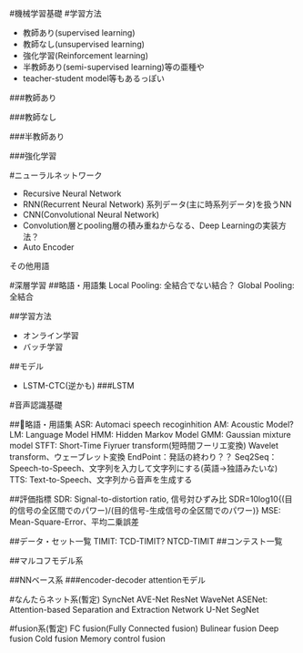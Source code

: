#機械学習基礎
#学習方法
* 教師あり(supervised learning)
* 教師なし(unsupervised learning)
* 強化学習(Reinforcement learning)
* 半教師あり(semi-supervised learning)等の亜種や
* teacher-student model等もあるっぽい

###教師あり

###教師なし

###半教師あり

###強化学習

<!-- 機械学習基礎ここまで -->



#ニューラルネットワーク

* Recursive Neural Network
* RNN(Recurrent Neural Network)
 系列データ(主に時系列データ)を扱うNN
* CNN(Convolutional Neural Network)
* Convolution層とpooling層の積み重ねからなる、Deep Learningの実装方法？
* Auto Encoder

その他用語
<!-- ニューラルネットワークここまで -->
#深層学習
##略語・用語集
Local Pooling: 全結合でない結合？
Global Pooling: 全結合


##学習方法
* オンライン学習
* バッチ学習


##モデル
* LSTM-CTC(逆かも)
###LSTM
<!-- 深層学習ここまで -->
#音声認識基礎

##略語・用語集
ASR: Automaci speech recoginhition
AM: Acoustic Model?
LM: Language Model
HMM: Hidden Markov Model
GMM: Gaussian mixture model
STFT: Short-Time Fiyruer transform(短時間フーリエ変換)
Wavelet transform、ウェーブレット変換
EndPoint：発話の終わり？？
Seq2Seq：Speech-to-Speech、文字列を入力して文字列にする(英語→独語みたいな)
TTS: Text-to-Speech、文字列から音声を生成する

##評価指標
SDR: Signal-to-distortion ratio, 信号対ひずみ比
SDR=10log10{(目的信号の全区間でのパワー)/(目的信号-生成信号の全区間でのパワー)}
MSE: Mean-Square-Error、平均二乗誤差

##データ・セット一覧
TIMIT: 
TCD-TIMIT?
NTCD-TIMIT
##コンテスト一覧


##マルコフモデル系


##NNベース系
###encoder-decoder attentionモデル
<!-- 音声処理基礎ここまで -->


#なんたらネット系(暫定)
SyncNet
AVE-Net
ResNet
WaveNet
ASENet: Attention-based Separation and Extraction Network
U-Net
SegNet

#fusion系(暫定)
FC fusion(Fully Connected fusion)
Bulinear fusion
Deep fusion
Cold fusion
Memory control fusion
